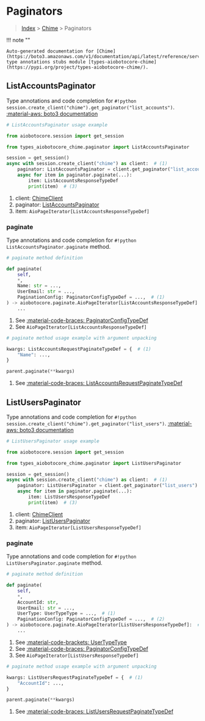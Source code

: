 # Paginators

> [Index](../README.md) > [Chime](./README.md) > Paginators

!!! note ""

    Auto-generated documentation for [Chime](https://boto3.amazonaws.com/v1/documentation/api/latest/reference/services/chime.html#chime)
    type annotations stubs module [types-aiobotocore-chime](https://pypi.org/project/types-aiobotocore-chime/).

## ListAccountsPaginator

Type annotations and code completion for `#!python session.create_client("chime").get_paginator("list_accounts")`.
[:material-aws: boto3 documentation](https://boto3.amazonaws.com/v1/documentation/api/latest/reference/services/chime/paginator/ListAccounts.html#Chime.Paginator.ListAccounts)

```python
# ListAccountsPaginator usage example

from aiobotocore.session import get_session

from types_aiobotocore_chime.paginator import ListAccountsPaginator

session = get_session()
async with session.create_client("chime") as client:  # (1)
    paginator: ListAccountsPaginator = client.get_paginator("list_accounts")  # (2)
    async for item in paginator.paginate(...):
        item: ListAccountsResponseTypeDef
        print(item)  # (3)
```

1. client: [ChimeClient](./client.md)
2. paginator: [ListAccountsPaginator](./paginators.md#listaccountspaginator)
3. item: `AioPageIterator[ListAccountsResponseTypeDef]`


### paginate

Type annotations and code completion for `#!python ListAccountsPaginator.paginate` method.

```python
# paginate method definition

def paginate(
    self,
    *,
    Name: str = ...,
    UserEmail: str = ...,
    PaginationConfig: PaginatorConfigTypeDef = ...,  # (1)
) -> aiobotocore.paginate.AioPageIterator[ListAccountsResponseTypeDef]:  # (2)
    ...
```

1. See [:material-code-braces: PaginatorConfigTypeDef](./type_defs.md#paginatorconfigtypedef)
2. See `AioPageIterator[ListAccountsResponseTypeDef]`


```python
# paginate method usage example with argument unpacking

kwargs: ListAccountsRequestPaginateTypeDef = {  # (1)
    "Name": ...,
}

parent.paginate(**kwargs)
```

1. See [:material-code-braces: ListAccountsRequestPaginateTypeDef](./type_defs.md#listaccountsrequestpaginatetypedef)
## ListUsersPaginator

Type annotations and code completion for `#!python session.create_client("chime").get_paginator("list_users")`.
[:material-aws: boto3 documentation](https://boto3.amazonaws.com/v1/documentation/api/latest/reference/services/chime/paginator/ListUsers.html#Chime.Paginator.ListUsers)

```python
# ListUsersPaginator usage example

from aiobotocore.session import get_session

from types_aiobotocore_chime.paginator import ListUsersPaginator

session = get_session()
async with session.create_client("chime") as client:  # (1)
    paginator: ListUsersPaginator = client.get_paginator("list_users")  # (2)
    async for item in paginator.paginate(...):
        item: ListUsersResponseTypeDef
        print(item)  # (3)
```

1. client: [ChimeClient](./client.md)
2. paginator: [ListUsersPaginator](./paginators.md#listuserspaginator)
3. item: `AioPageIterator[ListUsersResponseTypeDef]`


### paginate

Type annotations and code completion for `#!python ListUsersPaginator.paginate` method.

```python
# paginate method definition

def paginate(
    self,
    *,
    AccountId: str,
    UserEmail: str = ...,
    UserType: UserTypeType = ...,  # (1)
    PaginationConfig: PaginatorConfigTypeDef = ...,  # (2)
) -> aiobotocore.paginate.AioPageIterator[ListUsersResponseTypeDef]:  # (3)
    ...
```

1. See [:material-code-brackets: UserTypeType](./literals.md#usertypetype)
2. See [:material-code-braces: PaginatorConfigTypeDef](./type_defs.md#paginatorconfigtypedef)
3. See `AioPageIterator[ListUsersResponseTypeDef]`


```python
# paginate method usage example with argument unpacking

kwargs: ListUsersRequestPaginateTypeDef = {  # (1)
    "AccountId": ...,
}

parent.paginate(**kwargs)
```

1. See [:material-code-braces: ListUsersRequestPaginateTypeDef](./type_defs.md#listusersrequestpaginatetypedef)
